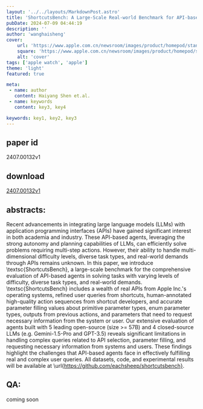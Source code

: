 ```yaml
---
layout: '../../layouts/MarkdownPost.astro'
title: 'ShortcutsBench: A Large-Scale Real-world Benchmark for API-based Agents'
pubDate: 2024-07-09 04:44:19
description: ''
author: 'wanghaisheng'
cover:
    url: 'https://www.apple.com.cn/newsroom/images/product/homepod/standard/Apple-HomePod-hero-230118_big.jpg.large_2x.jpg'
    square: 'https://www.apple.com.cn/newsroom/images/product/homepod/standard/Apple-HomePod-hero-230118_big.jpg.large_2x.jpg'
    alt: 'cover'
tags: ['apple watch', 'apple'] 
theme: 'light'
featured: true

meta:
 - name: author
   content: Haiyang Shen et.al.
 - name: keywords
   content: key3, key4

keywords: key1, key2, key3
---
```


## paper id
2407.00132v1
## download
[2407.00132v1](http://arxiv.org/abs/2407.00132v1)
## abstracts:
Recent advancements in integrating large language models (LLMs) with application programming interfaces (APIs) have gained significant interest in both academia and industry. These API-based agents, leveraging the strong autonomy and planning capabilities of LLMs, can efficiently solve problems requiring multi-step actions. However, their ability to handle multi-dimensional difficulty levels, diverse task types, and real-world demands through APIs remains unknown. In this paper, we introduce \textsc{ShortcutsBench}, a large-scale benchmark for the comprehensive evaluation of API-based agents in solving tasks with varying levels of difficulty, diverse task types, and real-world demands. \textsc{ShortcutsBench} includes a wealth of real APIs from Apple Inc.'s operating systems, refined user queries from shortcuts, human-annotated high-quality action sequences from shortcut developers, and accurate parameter filling values about primitive parameter types, enum parameter types, outputs from previous actions, and parameters that need to request necessary information from the system or user. Our extensive evaluation of agents built with $5$ leading open-source (size >= 57B) and $4$ closed-source LLMs (e.g. Gemini-1.5-Pro and GPT-3.5) reveals significant limitations in handling complex queries related to API selection, parameter filling, and requesting necessary information from systems and users. These findings highlight the challenges that API-based agents face in effectively fulfilling real and complex user queries. All datasets, code, and experimental results will be available at \url{https://github.com/eachsheep/shortcutsbench}.
## QA:
coming soon
